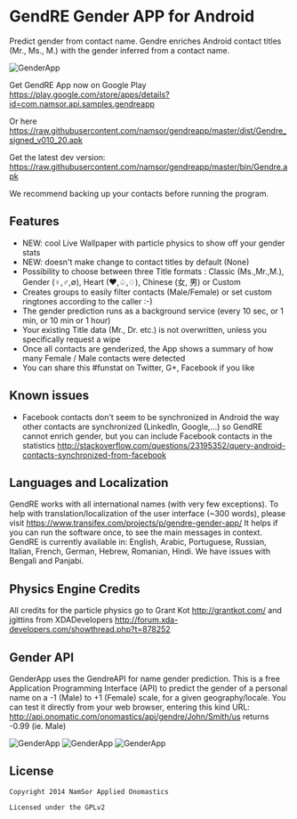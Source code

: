 # GendRE Gender APP for Android

Predict gender from contact name. Gendre enriches Android contact titles (Mr., Ms., M.) with the gender inferred from a contact name.

![GenderApp](https://raw.githubusercontent.com/namsor/gendreapp/master/gendreapp_logo_withName_v128.png)

Get GendRE App now on Google Play
https://play.google.com/store/apps/details?id=com.namsor.api.samples.gendreapp

Or here 
https://raw.githubusercontent.com/namsor/gendreapp/master/dist/Gendre_signed_v010_20.apk

Get the latest dev version:
https://raw.githubusercontent.com/namsor/gendreapp/master/bin/Gendre.apk

We recommend backing up your contacts before running the program.

## Features
- NEW: cool Live Wallpaper with particle physics to show off your gender stats 
- NEW: doesn't make change to contact titles by default (None) 
- Possibility to choose between three Title formats : Classic (Ms.,Mr.,M.), Gender (♀,♂,∅), Heart (♥,♤,♢), Chinese (女, 男) or Custom
- Creates groups to easily filter contacts (Male/Female) or set custom ringtones according to the caller :-)
- The gender prediction runs as a background service (every 10 sec, or 1 min, or 10 min or 1 hour)
- Your existing Title data (Mr., Dr. etc.) is not overwritten, unless you specifically request a wipe 
- Once all contacts are genderized, the App shows a summary of how many Female / Male contacts were detected
- You can share this #funstat on Twitter, G+, Facebook if you like

## Known issues
- Facebook contacts don't seem to be synchronized in Android the way other contacts are synchronized (LinkedIn, Google,...) so GendRE cannot enrich gender, but you can include Facebook contacts in the statistics
http://stackoverflow.com/questions/23195352/query-android-contacts-synchronized-from-facebook

## Languages and Localization
GendRE works with all international names (with very few exceptions). To help with translation/localization of the user interface (~300 words), please visit
https://www.transifex.com/projects/p/gendre-gender-app/
It helps if you can run the software once, to see the main messages in context. GendRE is currently available in: English, Arabic, Portuguese, Russian, Italian, French, German, Hebrew, Romanian, Hindi. 
We have issues with Bengali and Panjabi.   

## Physics Engine Credits
All credits for the particle physics go to Grant Kot http://grantkot.com/ and jgittins from XDADevelopers http://forum.xda-developers.com/showthread.php?t=878252

## Gender API
GenderApp uses the GendreAPI for name gender prediction. This is a free Application Programming Interface (API) to predict the gender of a personal name on a -1 (Male) to +1 (Female) scale, for a given geography/locale. You can test it directly from your web browser, entering this kind URL:
http://api.onomatic.com/onomastics/api/gendre/John/Smith/us
returns  -0.99 (ie. Male)  

![GenderApp](https://raw.githubusercontent.com/namsor/gendreapp/master/graphics/main_1.png)
![GenderApp](https://raw.githubusercontent.com/namsor/gendreapp/master/graphics/main_2.png)
![GenderApp](https://raw.githubusercontent.com/namsor/gendreapp/master/graphics/main_3.png)

## License

    Copyright 2014 NamSor Applied Onomastics

    Licensed under the GPLv2
    